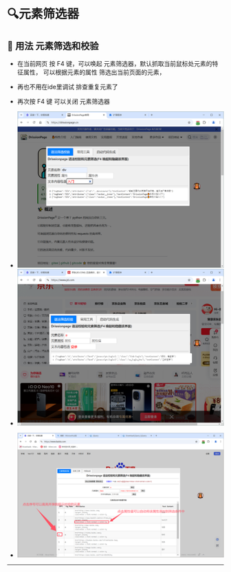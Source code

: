 



#  🔍️元素筛选器


## 🦆 用法  元素筛选和校验
-   在当前网页 按  F4   键，可以唤起 元素筛选器，默认抓取当前鼠标处元素的特征属性，  可以根据元素的属性  筛选出当前页面的元素，
-   再也不用在ide里调试 排查重复元素了
-   再次按  F4 键 可以关闭 元素筛选器
    
    
- <img src="../markdown2/4.png" alt="alt text" > 
- <img src="../markdown2/44.png" alt="alt text" > 

- ![alt text](./元素筛选器1.png)
---






